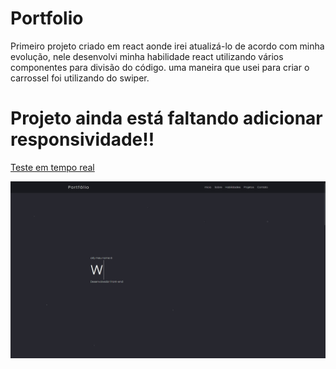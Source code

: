 # Portfolio

Primeiro projeto criado em react aonde irei atualizá-lo de acordo com minha evolução, nele desenvolvi minha habilidade react utilizando vários componentes para divisão do código.
uma maneira que usei para criar o carrossel foi utilizando do swiper.

# Projeto ainda está faltando adicionar responsividade!!

[Teste em tempo real](https://portfolio-six-chi-83.vercel.app/)

![imagem](src/img/home.gif)
